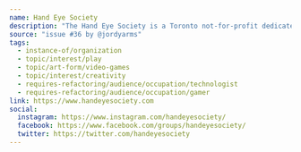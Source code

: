 ```yaml
---
name: Hand Eye Society
description: "The Hand Eye Society is a Toronto not-for-profit dedicated to supporting and showcasing videogames made primarily as a form of creative expression. We aim to provide exhibition opportunities, education, creative support, mentorship, knowledge sharing and inspiration to artists, enthusiasts, and the game-curious in Toronto. Founded in 2009, it is one of the first videogame arts organizations of its kind in the world."
source: "issue #36 by @jordyarms"
tags:
  - instance-of/organization
  - topic/interest/play
  - topic/art-form/video-games
  - topic/interest/creativity
  - requires-refactoring/audience/occupation/technologist
  - requires-refactoring/audience/occupation/gamer
link: https://www.handeyesociety.com
social:
  instagram: https://www.instagram.com/handeyesociety/
  facebook: https://www.facebook.com/groups/handeyesociety/
  twitter: https://twitter.com/handeyesociety
---
```


<!-- Community added from GitHub issue #36 -->
